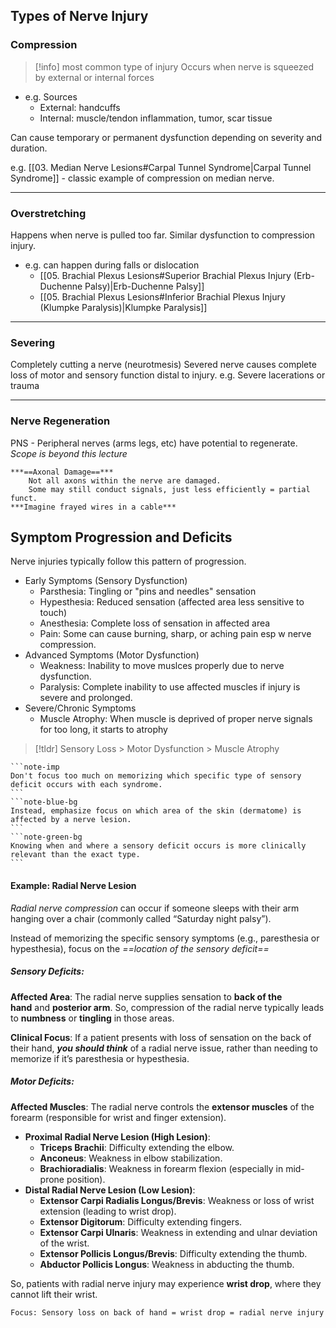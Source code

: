 ## Types of Nerve Injury 
### Compression
>[!info] most common type of injury
Occurs when nerve is squeezed by external or internal forces
- e.g. Sources
	- External: handcuffs
	- Internal: muscle/tendon inflammation, tumor, scar tissue

Can cause temporary or permanent dysfunction depending on severity and duration.

e.g. [[03. Median Nerve Lesions#Carpal Tunnel Syndrome|Carpal Tunnel Syndrome]] - classic example of compression on median nerve.

---
### Overstretching
Happens when nerve is pulled too far.
Similar dysfunction to compression injury.
-  e.g. can happen during falls or dislocation 
	- [[05. Brachial Plexus Lesions#Superior Brachial Plexus Injury (Erb-Duchenne Palsy)|Erb-Duchenne Palsy]]
	- [[05. Brachial Plexus Lesions#Inferior Brachial Plexus Injury (Klumpke Paralysis)|Klumpke Paralysis]]

---
### Severing
Completely cutting a nerve (neurotmesis)
Severed nerve causes complete loss of motor and sensory function distal to injury.
e.g. Severe lacerations or trauma

---
### Nerve Regeneration
PNS - Peripheral nerves (arms legs, etc) have potential to regenerate.
*Scope is beyond this lecture*

```ad-info
***==Axonal Damage==***
	Not all axons within the nerve are damaged.
	Some may still conduct signals, just less efficiently = partial funct.
***Imagine frayed wires in a cable***
```

## Symptom Progression and Deficits
Nerve injuries typically follow this pattern of progression.
- Early Symptoms (Sensory Dysfunction)
	- Parsthesia: Tingling or "pins and needles" sensation
	- Hypesthesia: Reduced sensation (affected area less sensitive to touch)
	- Anesthesia: Complete loss of sensation in affected area
	- Pain: Some can cause burning, sharp, or aching pain esp w nerve compression.
- Advanced Symptoms (Motor Dysfunction)
	- Weakness: Inability to move muslces properly due to nerve dysfunction.
	- Paralysis: Complete inability to use affected muscles if injury is severe and prolonged.
- Severe/Chronic Symptoms
	- Muscle Atrophy: When muscle is deprived of proper nerve signals for too long, it starts to atrophy

>[!tldr] Sensory Loss > Motor Dysfunction > Muscle Atrophy

````ad-attention
```note-imp
Don't focus too much on memorizing which specific type of sensory deficit occurs with each syndrome.
```
```note-blue-bg
Instead, emphasize focus on which area of the skin (dermatome) is affected by a nerve lesion.
```
```note-green-bg
Knowing when and where a sensory deficit occurs is more clinically relevant than the exact type.
```
````

#### Example: Radial Nerve Lesion
*Radial nerve compression* can occur if someone sleeps with their arm hanging over a chair (commonly called “Saturday night palsy”). 

Instead of memorizing the specific sensory symptoms (e.g., paresthesia or hypesthesia), focus on the *==location of the sensory deficit==*
##### Sensory Deficits:
**Affected Area**: The radial nerve supplies sensation to **back of the hand** and **posterior arm**.
So, compression of the radial nerve typically leads to **numbness** or **tingling** in those areas.

**Clinical Focus**: If a patient presents with loss of sensation on the back of their hand,
***you should think*** of a radial nerve issue, rather than needing to memorize if it’s paresthesia or hypesthesia.

##### Motor Deficits:
**Affected Muscles**: The radial nerve controls the **extensor muscles** of the forearm (responsible for wrist and finger extension). 

- **Proximal Radial Nerve Lesion (High Lesion)**:
    - **Triceps Brachii**: Difficulty extending the elbow.
    - **Anconeus**: Weakness in elbow stabilization.
    - **Brachioradialis**: Weakness in forearm flexion (especially in mid-prone position).
- **Distal Radial Nerve Lesion (Low Lesion)**:
    - **Extensor Carpi Radialis Longus/Brevis**: Weakness or loss of wrist extension (leading to wrist drop).
    - **Extensor Digitorum**: Difficulty extending fingers.
    - **Extensor Carpi Ulnaris**: Weakness in extending and ulnar deviation of the wrist.
    - **Extensor Pollicis Longus/Brevis**: Difficulty extending the thumb.
    - **Abductor Pollicis Longus**: Weakness in abducting the thumb.

So, patients with radial nerve injury may experience **wrist drop**, where they cannot lift their wrist.

```note-red-bg
Focus: Sensory loss on back of hand = wrist drop = radial nerve injury
```